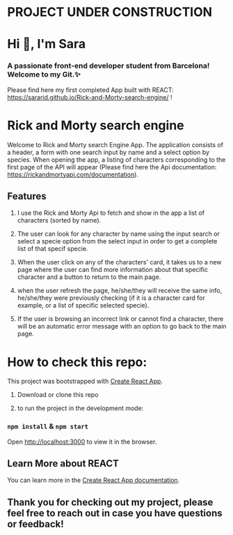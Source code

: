 <h1> PROJECT UNDER CONSTRUCTION</h1>

<h1 >Hi 👋, I'm Sara</h1>

<h3 >A passionate front-end developer student from Barcelona! Welcome to my Git.✨</h3>

Please find here my first completed App built with REACT: https://sararid.github.io/Rick-and-Morty-search-engine/ !

# Rick and Morty search engine

Welcome to Rick and Morty search Engine App. The application consists of a header, a form with one search input by name and a select option by species. When opening the app, a listing
of characters corresponding to the first page of the API will appear (Please find here the Api documentation: https://rickandmortyapi.com/documentation).

## Features

1. I use the Rick and Morty Api to fetch and show in the app a list of characters (sorted by name).

2. The user can look for any character by name using the input search or select a specie option from the select input in order to get a complete list of that specif specie.

3. When the user click on any of the characters' card, it takes us to a new page where the user can find more information about that specific character and a button to return to the main page.

4. when the user refresh the page, he/she/they will receive the same info, he/she/they were previously checking (if it is a character card for example, or a list of specific selected specie).

5. If the user is browsing an incorrect link or cannot find a character, there will be an automatic error message with an option to go back to the main page.

# How to check this repo:

This project was bootstrapped with [Create React App](https://github.com/facebook/create-react-app).

1. Download or clone this repo

2. to run the project in the development mode:

### `npm install` & `npm start`

Open [http://localhost:3000](http://localhost:3000) to view it in the browser.

## Learn More about REACT

You can learn more in the [Create React App documentation](https://facebook.github.io/create-react-app/docs/getting-started).

## Thank you for checking out my project, please feel free to reach out in case you have questions or feedback!
